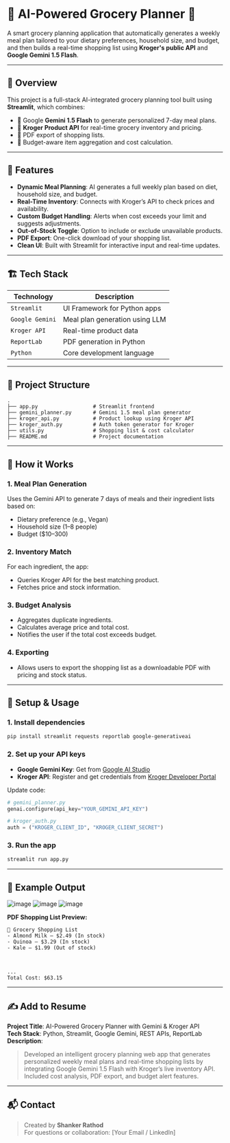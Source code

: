 
# 🧠 AI-Powered Grocery Planner 🛒

A smart grocery planning application that automatically generates a weekly meal plan tailored to your dietary preferences, household size, and budget, and then builds a real-time shopping list using **Kroger's public API** and **Google Gemini 1.5 Flash**.

---

## 📌 Overview

This project is a full-stack AI-integrated grocery planning tool built using **Streamlit**, which combines:
- 🧠 Google **Gemini 1.5 Flash** to generate personalized 7-day meal plans.
- 🛒 **Kroger Product API** for real-time grocery inventory and pricing.
- 📄 PDF export of shopping lists.
- 🧮 Budget-aware item aggregation and cost calculation.

---

## 🚀 Features

- **Dynamic Meal Planning**: AI generates a full weekly plan based on diet, household size, and budget.
- **Real-Time Inventory**: Connects with Kroger’s API to check prices and availability.
- **Custom Budget Handling**: Alerts when cost exceeds your limit and suggests adjustments.
- **Out-of-Stock Toggle**: Option to include or exclude unavailable products.
- **PDF Export**: One-click download of your shopping list.
- **Clean UI**: Built with Streamlit for interactive input and real-time updates.

---

## 🏗️ Tech Stack

| Technology     | Description                        |
|----------------|------------------------------------|
| `Streamlit`    | UI Framework for Python apps       |
| `Google Gemini`| Meal plan generation using LLM     |
| `Kroger API`   | Real-time product data             |
| `ReportLab`    | PDF generation in Python           |
| `Python`       | Core development language          |

---

## 📂 Project Structure

```
.
├── app.py                  # Streamlit frontend
├── gemini_planner.py       # Gemini 1.5 meal plan generator
├── kroger_api.py           # Product lookup using Kroger API
├── kroger_auth.py          # Auth token generator for Kroger
├── utils.py                # Shopping list & cost calculator
├── README.md               # Project documentation
```

---

## 🔑 How it Works

### 1. Meal Plan Generation
Uses the Gemini API to generate 7 days of meals and their ingredient lists based on:
- Dietary preference (e.g., Vegan)
- Household size (1–8 people)
- Budget ($10–300)

### 2. Inventory Match
For each ingredient, the app:
- Queries Kroger API for the best matching product.
- Fetches price and stock information.

### 3. Budget Analysis
- Aggregates duplicate ingredients.
- Calculates average price and total cost.
- Notifies the user if the total cost exceeds budget.

### 4. Exporting
- Allows users to export the shopping list as a downloadable PDF with pricing and stock status.

---

## 🔐 Setup & Usage

### 1. Install dependencies

```bash
pip install streamlit requests reportlab google-generativeai
```

### 2. Set up your API keys

- **Google Gemini Key**: Get from [Google AI Studio](https://makersuite.google.com/)
- **Kroger API**: Register and get credentials from [Kroger Developer Portal](https://developer.kroger.com)

Update code:

```python
# gemini_planner.py
genai.configure(api_key="YOUR_GEMINI_API_KEY")

# kroger_auth.py
auth = ("KROGER_CLIENT_ID", "KROGER_CLIENT_SECRET")
```

### 3. Run the app

```bash
streamlit run app.py
```

---


## 📄 Example Output

![image](https://github.com/user-attachments/assets/da3a730d-9000-4b36-85dc-177fdb9159e5)
![image](https://github.com/user-attachments/assets/6f69cc80-eeae-4aaa-8503-8be4b1ada2eb)
![image](https://github.com/user-attachments/assets/17347bf2-a980-4a98-b395-bdbb84c85897)

**PDF Shopping List Preview:**

```
🧾 Grocery Shopping List
- Almond Milk — $2.49 (In stock)
- Quinoa — $3.29 (In stock)
- Kale — $1.99 (Out of stock)



...
Total Cost: $63.15
```

---

## ✍️ Add to Resume

**Project Title**: AI-Powered Grocery Planner with Gemini & Kroger API  
**Tech Stack**: Python, Streamlit, Google Gemini, REST APIs, ReportLab  
**Description**:
> Developed an intelligent grocery planning web app that generates personalized weekly meal plans and real-time shopping lists by integrating Google Gemini 1.5 Flash with Kroger’s live inventory API. Included cost analysis, PDF export, and budget alert features.

---

## 📬 Contact

> Created by **Shanker Rathod**  
> For questions or collaboration: [Your Email / LinkedIn]
